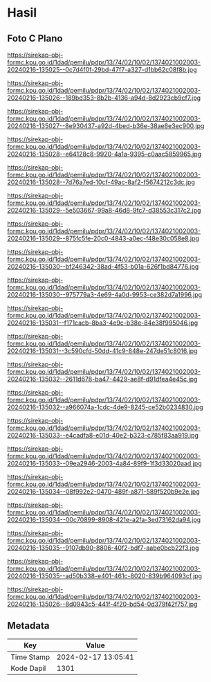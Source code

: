 # Hasil

## Foto C Plano

https://sirekap-obj-formc.kpu.go.id/1dad/pemilu/pdpr/13/74/02/10/02/1374021002003-20240216-135025--0c7d4f0f-29bd-47f7-a327-d1bb62c08f8b.jpg

https://sirekap-obj-formc.kpu.go.id/1dad/pemilu/pdpr/13/74/02/10/02/1374021002003-20240216-135026--189bd353-8b2b-4136-a94d-8d2923cb9cf7.jpg

https://sirekap-obj-formc.kpu.go.id/1dad/pemilu/pdpr/13/74/02/10/02/1374021002003-20240216-135027--8e930437-a92d-4bed-b36e-38ae8e3ec900.jpg

https://sirekap-obj-formc.kpu.go.id/1dad/pemilu/pdpr/13/74/02/10/02/1374021002003-20240216-135028--e64128c8-9920-4a1a-9395-c0aac5859965.jpg

https://sirekap-obj-formc.kpu.go.id/1dad/pemilu/pdpr/13/74/02/10/02/1374021002003-20240216-135028--7d76a7ed-10cf-49ac-8af2-f5674212c3dc.jpg

https://sirekap-obj-formc.kpu.go.id/1dad/pemilu/pdpr/13/74/02/10/02/1374021002003-20240216-135029--5e503667-99a8-46d8-9fc7-d38553c317c2.jpg

https://sirekap-obj-formc.kpu.go.id/1dad/pemilu/pdpr/13/74/02/10/02/1374021002003-20240216-135029--875fc5fe-20c0-4843-a0ec-f48e30c058e8.jpg

https://sirekap-obj-formc.kpu.go.id/1dad/pemilu/pdpr/13/74/02/10/02/1374021002003-20240216-135030--bf246342-38ad-4f53-b01a-626f1bd84776.jpg

https://sirekap-obj-formc.kpu.go.id/1dad/pemilu/pdpr/13/74/02/10/02/1374021002003-20240216-135030--975779a3-4e69-4a0d-9953-ce382d7a1996.jpg

https://sirekap-obj-formc.kpu.go.id/1dad/pemilu/pdpr/13/74/02/10/02/1374021002003-20240216-135031--f171cacb-8ba3-4e9c-b38e-84e38f995046.jpg

https://sirekap-obj-formc.kpu.go.id/1dad/pemilu/pdpr/13/74/02/10/02/1374021002003-20240216-135031--3c590cfd-50dd-41c9-848e-247de51c8016.jpg

https://sirekap-obj-formc.kpu.go.id/1dad/pemilu/pdpr/13/74/02/10/02/1374021002003-20240216-135032--2611d678-ba47-4429-ae8f-d91dfea4e45c.jpg

https://sirekap-obj-formc.kpu.go.id/1dad/pemilu/pdpr/13/74/02/10/02/1374021002003-20240216-135032--a966074a-1cdc-4de9-8245-ce52b0234830.jpg

https://sirekap-obj-formc.kpu.go.id/1dad/pemilu/pdpr/13/74/02/10/02/1374021002003-20240216-135033--e4cadfa8-e01d-40e2-b323-c785f83aa919.jpg

https://sirekap-obj-formc.kpu.go.id/1dad/pemilu/pdpr/13/74/02/10/02/1374021002003-20240216-135033--09ea2946-2003-4a84-89f9-1f3d33020aad.jpg

https://sirekap-obj-formc.kpu.go.id/1dad/pemilu/pdpr/13/74/02/10/02/1374021002003-20240216-135034--08f992e2-0470-489f-a871-589f520b9e2e.jpg

https://sirekap-obj-formc.kpu.go.id/1dad/pemilu/pdpr/13/74/02/10/02/1374021002003-20240216-135034--00c70899-8908-421e-a2fa-3ed73162da94.jpg

https://sirekap-obj-formc.kpu.go.id/1dad/pemilu/pdpr/13/74/02/10/02/1374021002003-20240216-135035--9107db90-8806-40f2-bdf7-aabe0bcb22f3.jpg

https://sirekap-obj-formc.kpu.go.id/1dad/pemilu/pdpr/13/74/02/10/02/1374021002003-20240216-135035--ad50b338-e401-461c-8020-839b964093cf.jpg

https://sirekap-obj-formc.kpu.go.id/1dad/pemilu/pdpr/13/74/02/10/02/1374021002003-20240216-135026--8d0943c5-441f-4f20-bd54-0d379f42f757.jpg


## Metadata

| Key        | Value               |
| ---------- | ------------------- |
| Time Stamp | 2024-02-17 13:05:41 |
| Kode Dapil | 1301                |




